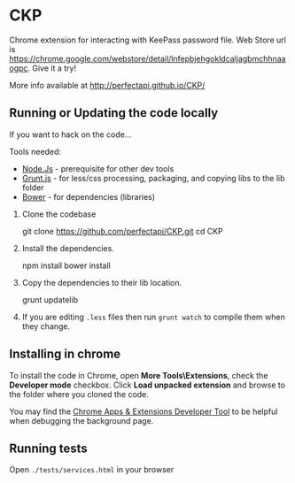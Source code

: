 # CKP
Chrome extension for interacting with KeePass password file. Web Store url is https://chrome.google.com/webstore/detail/lnfepbjehgokldcaljagbmchhnaaogpc.   Give it a try!

More info available at http://perfectapi.github.io/CKP/

## Running or Updating the code locally
If you want to hack on the code...

Tools needed:
* [Node.Js](http://nodejs.org/) - prerequisite for other dev tools
* [Grunt.js](gruntjs.com) - for less/css processing, packaging, and copying libs to the lib folder
* [Bower](http://bower.io/) - for dependencies (libraries)

1) Clone the codebase 

    git clone https://github.com/perfectapi/CKP.git
    cd CKP

2) Install the dependencies. 

    npm install
    bower install 

3) Copy the dependencies to their lib location.  

    grunt updatelib

4) If you are editing ```.less``` files then run ```grunt watch``` to compile them when they change.

## Installing in chrome ##
To install the code in Chrome, open **More Tools\Extensions**, check the **Developer mode** checkbox.  Click **Load unpacked extension** and browse to the folder where you cloned the code.  

You may find the [Chrome Apps & Extensions Developer Tool](https://chrome.google.com/webstore/detail/chrome-apps-extensions-de/ohmmkhmmmpcnpikjeljgnaoabkaalbgc) to be helpful when debugging the background page.


## Running tests ##

Open ```./tests/services.html``` in your browser
